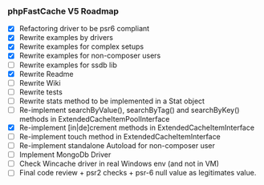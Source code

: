 ### phpFastCache V5 Roadmap

- [x] Refactoring driver to be psr6 compliant
- [x] Rewrite examples by drivers
- [x] Rewrite examples for complex setups 
- [x] Rewrite examples for non-composer users
- [ ] Rewrite examples for ssdb lib
- [x] Rewrite Readme 
- [ ] Rewrite Wiki 
- [ ] Rewrite tests
- [ ] Rewrite stats method to be implemented in a Stat object
- [ ] Re-implement searchByValue(), searchByTag() and searchByKey() methods in ExtendedCacheItemPoolInterface 
- [x] Re-implement [in|de]crement methods in ExtendedCacheItemInterface 
- [ ] Re-implement touch method in ExtendedCacheItemInterface 
- [ ] Re-implement standalone Autoload for non-composer user
- [ ] Implement MongoDb Driver
- [ ] Check Wincache driver in real Windows env (and not in VM)
- [ ] Final code review + psr2 checks + psr-6 null value as legitimates value.